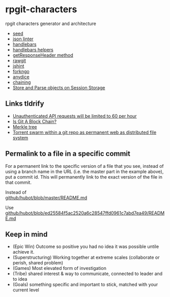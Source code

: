 # rpgit-characters
rpgit characters generator and architecture

- [seed](http://davidbau.com/archives/2010/01/30/random_seeds_coded_hints_and_quintillions.html#more)
- [json linter](https://www.jsoneditoronline.org/)
- [handlebars](http://handlebarsjs.com/)
- [handlebars helpers](https://github.com/diy/handlebars-helpers/tree/master/lib)
- [getResponseHeader method](http://help.dottoro.com/ljxsrgqe.php)
- [rawgit](https://rawgit.com/)
- [jshint](http://jshint.com/docs/)
- [forkngo](http://jlord.us/forkngo)
- [anydice](http://anydice.com/)
- [chaining](http://schier.co/blog/2013/11/14/method-chaining-in-javascript.html)
- [Store and Parse objects on Session Storage](http://jsfiddle.net/pKXMa/)


## Links tldrify

- [Unauthenticated API requests will be limited to 60 per hour](https://tldrify.com/8cr)
- [Is Git A Block Chain?](http://tldrify.com/8d8)
- [Merkle tree](http://tldrify.com/8d9)
- [Torrent swarm within a git repo as permanent web as distributed file system](http://tldrify.com/8da)

## Permalink to a file in a specific commit
For a permanent link to the specific version of a file that you see, instead of using a branch name in the URL (i.e. the master part in the example above), put a commit id. This will permanently link to the exact version of the file in that commit.

Instead of  
[github/hubot/blob/master/README.md](https://github.com/github/hubot/blob/master/README.md)

Use  
[github/hubot/blob/ed25584f5ac2520a6c28547ffd0961c7abd7ea49/README.md](https://github.com/github/hubot/blob/ed25584f5ac2520a6c28547ffd0961c7abd7ea49/README.md)

## Keep in mind

- (Epic Win) Outcome so positive you had no idea it was possible untile achieve it.
- (Superstructuring) Working together at extreme scales (collaborate or perish, shared problem)
- (Games) Most elevated form of investigation
- (Tribe) shared interest & way to communicate, connected to leader and to idea
- (Goals) something specific and important to stick, matched with your current level
